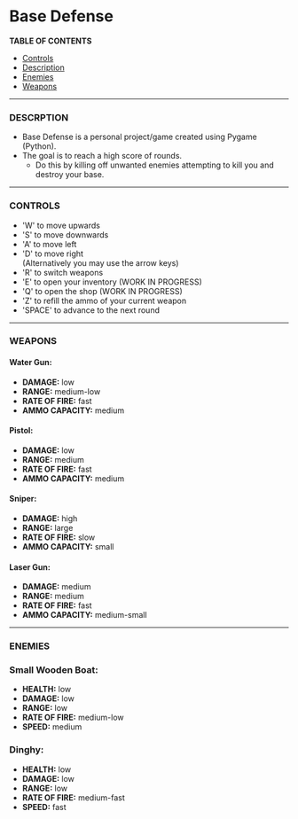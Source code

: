 # Base Defense
**TABLE OF CONTENTS**
* [Controls](#CONTROLS)
* [Description](#DESCRIPTION)
* [Enemies](#ENEMIES)
* [Weapons](#WEAPONS)

---

### **DESCRPTION**

* Base Defense is a personal project/game created using Pygame (Python).
* The goal is to reach a high score of rounds.
  * Do this by killing off unwanted enemies attempting to kill you and destroy your base.

---

### **CONTROLS**
* 'W' to move upwards
* 'S' to move downwards
* 'A' to move left
* 'D' to move right\
(Alternatively you may use the arrow keys)
* 'R' to switch weapons
* 'E' to open your inventory (WORK IN PROGRESS)
* 'Q' to open the shop (WORK IN PROGRESS)
* 'Z' to refill the ammo of your current weapon
* 'SPACE' to advance to the next round

---

### **WEAPONS**
#### Water Gun:
  * **DAMAGE:** low
  * **RANGE:** medium-low
  * **RATE OF FIRE:** fast
  * **AMMO CAPACITY:** medium

#### Pistol:
  * **DAMAGE:** low
  * **RANGE:** medium
  * **RATE OF FIRE:** fast
  * **AMMO CAPACITY:** medium

#### Sniper:
  * **DAMAGE:** high
  * **RANGE:** large
  * **RATE OF FIRE:** slow
  * **AMMO CAPACITY:** small

#### Laser Gun:
  * **DAMAGE:** medium
  * **RANGE:** medium
  * **RATE OF FIRE:** fast
  * **AMMO CAPACITY:** medium-small
  
---

### **ENEMIES**
### Small Wooden Boat:
* **HEALTH:** low
* **DAMAGE:** low
* **RANGE:** low
* **RATE OF FIRE:** medium-low
* **SPEED:** medium

### Dinghy:
* **HEALTH:** low
* **DAMAGE:** low
* **RANGE:** low
* **RATE OF FIRE:** medium-fast
* **SPEED:** fast

